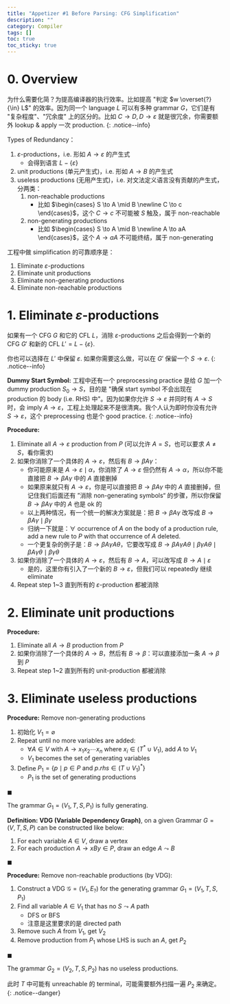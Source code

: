 ```yaml
---
title: "Appetizer #1 Before Parsing: CFG Simplification"
description: ""
category: Compiler
tags: []
toc: true
toc_sticky: true
---
```


# 0. Overview

为什么需要化简？为提高编译器的执行效率。比如提高 "判定 $w \overset{?}{\in} L$" 的效率。因为同一个 language $L$ 可以有多种 grammar $G$，它们是有 "复杂程度"、"冗余度" 上的区分的。比如 $C \rightarrow D, D \rightarrow \varepsilon$ 就是很冗余，你需要额外 lookup & apply 一次 production.
{: .notice--info}

Types of Redundancy：

1. $\varepsilon$-productions，i.e. 形如 $A \rightarrow \varepsilon$ 的产生式
    - 会得到语言 $L− \lbrace \varepsilon \rbrace$
2. unit productions (单元产生式)，i.e. 形如 $A \rightarrow B$ 的产生式
3. useless productions (无用产生式)，i.e. 对文法定义语言没有贡献的产生式，分两类：
    1. non-reachable productions 
        - 比如 $\begin{cases} S \to A \mid B \newline C \to c \end{cases}$，这个 $C \to c$  不可能被 $S$ 触及，属于 non-reachable
    2. non-generating productions
        - 比如 $\begin{cases} S \to A \mid B \newline A \to aA \end{cases}$，这个 $A \to aA$  不可能终结，属于 non-generating

工程中做 simplification 的可靠顺序是：

1. Eliminate $\varepsilon$-productions
2. Eliminate unit productions
3. Eliminate non-generating productions
4. Eliminate non-reachable productions

# 1. Eliminate $\varepsilon$-productions

如果有一个 CFG $G$ 和它的 CFL $L$，消除 $\varepsilon$-productions 之后会得到一个新的 CFG $G'$ 和新的 CFL $L' = L− \lbrace \varepsilon \rbrace$.

你也可以选择在 $L'$ 中保留 $\varepsilon$. 如果你需要这么做，可以在 $G'$ 保留一个 $S \to \varepsilon$.
{: .notice--info}

**Dummy Start Symbol:** 工程中还有一个 preprocessing practice 是给 $G$ 加一个 dummy production $S_0 \to S$，目的是 "确保 start symbol 不会出现在 production 的 body (i.e. RHS) 中"。因为如果你允许 $S \to \varepsilon$ 并同时有 $A \to S$ 时，会 imply $A \to \varepsilon$，工程上处理起来不是很清爽。我个人认为即时你没有允许 $S \to \varepsilon$，这个 preprocessing 也是个 good practice.
{: .notice--info}

**Procedure:**

1. Eliminate all $A \to \varepsilon$ production from $P$ (可以允许 $A = S$，也可以要求 $A \neq S$，看你需求)
2. 如果你消除了一个具体的 $A \to \varepsilon$，然后有 $B \to \beta A \gamma$：
    - 你可能原来是 $A \to \varepsilon \mid \alpha$，你消除了 $A \to \varepsilon$ 但仍然有 $A \to \alpha$，所以你不能直接把 $B \to \beta A \gamma$ 中的 $A$ 直接删掉
    - 如果原来就只有 $A \to \varepsilon$，你是可以直接把 $B \to \beta A \gamma$ 中的 $A$ 直接删掉，但记住我们后面还有 ”消除 non-generating symbols“ 的步骤，所以你保留 $B \to \beta A \gamma$ 中的 $A$ 也是 ok 的
    - 以上两种情况，有一个统一的解决方案就是：把 $B \to \beta A \gamma$ 改写成 $B \to \beta A \gamma \mid \beta\gamma$
    - 归纳一下就是：$\forall$ occurrence of $A$ on the body of a production rule, add a new rule to $P$ with that occurrence of $A$ deleted.
    - 一个更复杂的例子是：$B \to \beta A \gamma A \theta$，它要改写成 $B \to \beta A \gamma A \theta \mid \beta \gamma A \theta \mid \beta A \gamma \theta \mid \beta \gamma \theta$
3. 如果你消除了一个具体的 $A \to \varepsilon$，然后有 $B \to A$，可以改写成 $B \to A \mid \varepsilon$
    - 是的，这里你有引入了一个新的 $B \to \varepsilon$，但我们可以 repeatedly 继续 eliminate
4. Repeat step 1~3 直到所有的 $\varepsilon$-production 都被消除

# 2. Eliminate unit productions

**Procedure:**

1. Eliminate all $A \to B$ production from $P$
2. 如果你消除了一个具体的 $A \to B$，然后有 $B \to \beta$：可以直接添加一条 $A \to \beta$ 到 $P$
3. Repeat step 1~2 直到所有的 unit-production 都被消除

# 3. Eliminate useless productions

**Procedure:** Remove non-generating productions

1. 初始化 $V_1 = \varnothing$ 
2. Repeat until no more variables are added: 
    - $\forall A \in V$ with $A \to x_1 x_2 \cdots x_n$ where $x_i \in (T^* \cup V_1)$, add $A$ to $V_1$
    - $V_1$ becomes the set of generating variables
3. Define $P_1 = \{p \mid p \in P \text{ and } p.rhs \in (T \cup V_1)^* \}$ 
    - $P_1$ is the set of generating productions

$\blacksquare$ 

The grammar $G_1 = (V_1, T, S, P_1)$ is fully generating. 

**Definition:** **VDG (Variable Dependency Graph)**, on a given Grammar $G=(V, T, S, P)$ can be constructed like below:

1. For each variable $A \in V$, draw a vertex
2. For each production $A \to xBy \in P$, draw an edge $A \leadsto B$

$\blacksquare$ 

**Procedure:** Remove non-reachable productions (by VDG):

1. Construct a VDG $\mathcal{G} = (V_1, E_?)$ for the generating grammar $G_1 = (V_1, T, S, P_1)$
2. Find all variable $A \in V_1$ that has no $S \leadsto A$ path
    - DFS or BFS
    - 注意是这里要求的是 directed path
3. Remove such $A$ from $V_1$, get $V_2$
4. Remove production from $P_1$ whose LHS is such an $A$, get $P_2$

$\blacksquare$ 

The grammar $G_2 = (V_2, T, S, P_2)$ has no useless productions. 

此时 $T$ 中可能有 unreachable 的 terminal，可能需要额外扫描一遍 $P_2$ 来确定。
{: .notice--danger}
